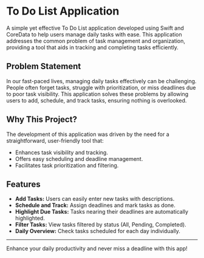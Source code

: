 # To Do List Application

A simple yet effective To Do List application developed using Swift and CoreData to help users manage daily tasks with ease. This application addresses the common problem of task management and organization, providing a tool that aids in tracking and completing tasks efficiently.

## Problem Statement

In our fast-paced lives, managing daily tasks effectively can be challenging. People often forget tasks, struggle with prioritization, or miss deadlines due to poor task visibility. This application solves these problems by allowing users to add, schedule, and track tasks, ensuring nothing is overlooked.

## Why This Project?

The development of this application was driven by the need for a straightforward, user-friendly tool that:
- Enhances task visibility and tracking.
- Offers easy scheduling and deadline management.
- Facilitates task prioritization and filtering.

## Features

- **Add Tasks:** Users can easily enter new tasks with descriptions.
- **Schedule and Track:** Assign deadlines and mark tasks as done.
- **Highlight Due Tasks:** Tasks nearing their deadlines are automatically highlighted.
- **Filter Tasks:** View tasks filtered by status (All, Pending, Completed).
- **Daily Overview:** Check tasks scheduled for each day individually.


---

Enhance your daily productivity and never miss a deadline with this app!
